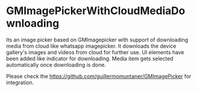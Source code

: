 # GMImagePickerWithCloudMediaDownloading
Its an image picker based on GMImagepicker with support of downloading media from cloud like whatsapp imagepicker.
It downloads the device gallery's images and videos from cloud for further use. UI elements have been added like indicator for 
downloading. Media item gets selected automatically once downloading is done. 

Please check the https://github.com/guillermomuntaner/GMImagePicker for integration.

